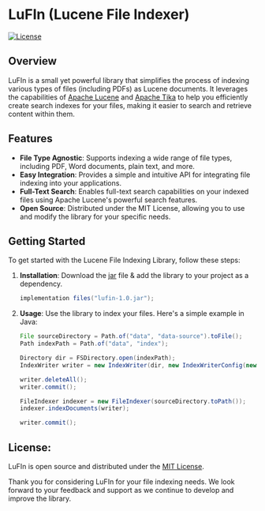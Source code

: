# LuFIn (Lucene File Indexer)

[![License](https://img.shields.io/badge/License-MIT-blue.svg)](LICENSE)

## Overview

LuFIn is a small yet powerful library that simplifies the process of indexing various types of files (including PDFs) as Lucene documents. It leverages the capabilities of [Apache Lucene](https://lucene.apache.org/) and [Apache Tika](https://tika.apache.org/) to help you efficiently create search indexes for your files, making it easier to search and retrieve content within them.

## Features

- **File Type Agnostic**: Supports indexing a wide range of file types, including PDF, Word documents, plain text, and more.
- **Easy Integration**: Provides a simple and intuitive API for integrating file indexing into your applications.
- **Full-Text Search**: Enables full-text search capabilities on your indexed files using Apache Lucene's powerful search features.
- **Open Source**: Distributed under the MIT License, allowing you to use and modify the library for your specific needs.

## Getting Started

To get started with the Lucene File Indexing Library, follow these steps:

1. **Installation**: Download the [jar](https://github.com/msafwankarim/lufin/releases/download/v1.0/lufin-1.0.jar) file & add the library to your project as a dependency.

    ``` groovy
    implementation files("lufin-1.0.jar");
    ```
2. **Usage**: Use the library to index your files. Here's a simple example in Java:

    ``` java 
   File sourceDirectory = Path.of("data", "data-source").toFile();
   Path indexPath = Path.of("data", "index");
   
   Directory dir = FSDirectory.open(indexPath);
   IndexWriter writer = new IndexWriter(dir, new IndexWriterConfig(new StandardAnalyzer()));

   writer.deleteAll(); 
   writer.commit();

   FileIndexer indexer = new FileIndexer(sourceDirectory.toPath()); 
   indexer.indexDocuments(writer);

   writer.commit();
   ```
## License:

LuFIn is open source and distributed under the [MIT License](LICENSE).

Thank you for considering LuFIn for your file indexing needs. We look forward to your feedback and support as we continue to develop and improve the library.